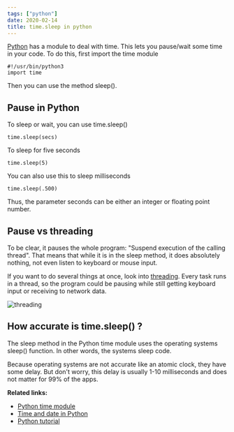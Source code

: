 ```yaml
---
tags: ["python"]
date: 2020-02-14
title: time.sleep in python
---
```

<a href="https://python.org">Python</a> has a module to deal with time. This lets you pause/wait some time in your code. To do this, first import the time module

    #!/usr/bin/python3
    import time

Then you can use the method sleep().

## Pause in Python

To sleep or wait, you can use time.sleep()

    time.sleep(secs)

To sleep for five seconds

    time.sleep(5)

You can also use this to sleep milliseconds

    time.sleep(.500)

Thus, the parameter seconds can be either an integer or floating point number.


## Pause vs threading

To be clear, it pauses the whole program: "Suspend execution of the calling thread". That means that while it is in the sleep method, it does absolutely nothing, not even listen to keyboard or mouse input. 

If you want to do several things at once, look into <a href="https://pythonprogramminglanguage.com/threading/">threading</a>. Every task runs in a thread, so the program could be pausing while still getting keyboard input or receiving to network data.

<img src="https://external-content.duckduckgo.com/iu/?u=http%3A%2F%2Fpitchenginelive.blob.core.windows.net%2Frefinery%2F28f29690-4305-4640-95e9-c04dab195652%2FGallery%2F4df83d29-aac3-4158-aed7-103e1aa26745.png&f=1&nofb=1" alt="threading">

## How accurate is time.sleep() ?

The sleep method in the Python time module uses the operating systems sleep() function. In other words, the systems sleep code. 

Because operating systems are not accurate like an atomic clock, they have some delay. But don't worry, this delay is usually 1-10 milliseconds and does not matter for 99% of the apps.

**Related links:**

* <a href="http://docs.python.org/3.0/library/time.html">Python time module</a>
* <a href="https://pythonbasics.org/time-and-date/">Time and date in Python</a>
* <a href="https://pythonbasics.org/">Python tutorial</a>
